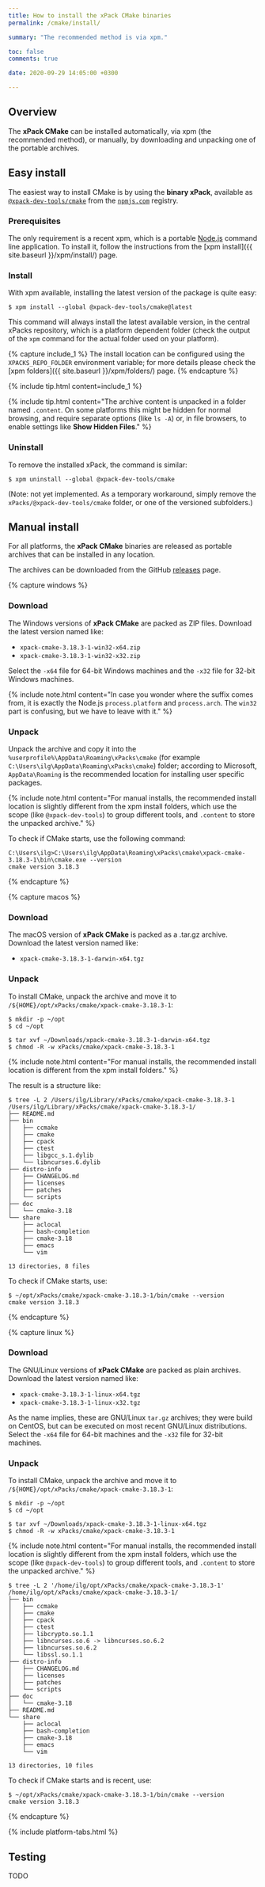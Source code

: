 ```yaml
---
title: How to install the xPack CMake binaries
permalink: /cmake/install/

summary: "The recommended method is via xpm."

toc: false
comments: true

date: 2020-09-29 14:05:00 +0300

---
```


## Overview

The **xPack CMake** can be installed automatically, via xpm (the
recommended method), or manually, by downloading and unpacking one of the
portable archives.

## Easy install

The easiest way to install CMake is by using the **binary xPack**, available as
[`@xpack-dev-tools/cmake`](https://www.npmjs.com/package/@xpack-dev-tools/cmake)
from the [`npmjs.com`](https://www.npmjs.com) registry.

### Prerequisites

The only requirement is a recent
xpm, which is a portable
[Node.js](https://nodejs.org) command line application. To install it,
follow the instructions from the
[xpm install]({{ site.baseurl }}/xpm/install/) page.

### Install

With xpm available, installing
the latest version of the package is quite easy:

```console
$ xpm install --global @xpack-dev-tools/cmake@latest
```

This command will always install the latest available version,
in the central xPacks repository, which is a platform dependent folder
(check the output of the `xpm` command for the actual folder used on
your platform).

{% capture include_1 %}
The install location can be configured using the
`XPACKS_REPO_FOLDER` environment variable; for more details please check the
[xpm folders]({{ site.baseurl }}/xpm/folders/) page.
{% endcapture %}

{% include tip.html content=include_1 %}

{% include tip.html content="The archive content is unpacked in a folder
named `.content`. On some platforms
this might be hidden for normal browsing, and require
separate options (like `ls -A`) or, in file browsers, to enable
settings like **Show Hidden Files**." %}

### Uninstall

To remove the installed xPack, the command is similar:

```console
$ xpm uninstall --global @xpack-dev-tools/cmake
```

(Note: not yet implemented. As a temporary workaround, simply remove the
`xPacks/@xpack-dev-tools/cmake` folder, or one of the versioned
subfolders.)

## Manual install

For all platforms, the **xPack CMake** binaries are released as portable
archives that can be installed in any location.

The archives can be downloaded from the
GitHub [releases](https://github.com/xpack-dev-tools/cmake-xpack/releases/)
page.

{% capture windows %}
### Download

The Windows versions of **xPack CMake** are packed as ZIP files.
Download the latest version named like:

- `xpack-cmake-3.18.3-1-win32-x64.zip`
- `xpack-cmake-3.18.3-1-win32-x32.zip`

Select the `-x64` file for 64-bit Windows machines and the `-x32` file
for 32-bit Windows machines.

{% include note.html content="In case you wonder where the suffix comes
from, it is exactly the Node.js `process.platform` and `process.arch`.
The `win32` part is confusing, but we have to leave with it." %}

### Unpack

Unpack the archive and copy it into the
`%userprofile%\AppData\Roaming\xPacks\cmake`
(for example `C:\Users\ilg\AppData\Roaming\xPacks\cmake`) folder;
according to Microsoft, `AppData\Roaming` is the recommended location for
installing user specific packages.

{% include note.html content="For manual installs, the recommended
install location is slightly different from the xpm install folders,
which use the scope (like `@xpack-dev-tools`) to group different tools,
and `.content` to store the unpacked archive." %}

To check if CMake starts, use the following command:

```
C:\Users\ilg>C:\Users\ilg\AppData\Roaming\xPacks\cmake\xpack-cmake-3.18.3-1\bin\cmake.exe --version
cmake version 3.18.3
```

{% endcapture %}

{% capture macos %}
### Download

The macOS version of **xPack CMake** is packed as a .tar.gz archive.
Download the latest version named like:

- `xpack-cmake-3.18.3-1-darwin-x64.tgz`

### Unpack

To install CMake, unpack the archive and move it to
`/${HOME}/opt/xPacks/cmake/xpack-cmake-3.18.3-1`:

```console
$ mkdir -p ~/opt
$ cd ~/opt

$ tar xvf ~/Downloads/xpack-cmake-3.18.3-1-darwin-x64.tgz
$ chmod -R -w xPacks/cmake/xpack-cmake-3.18.3-1
```

{% include note.html content="For manual installs, the recommended
install location is different from the xpm install folders." %}

The result is a structure like:

```console
$ tree -L 2 /Users/ilg/Library/xPacks/cmake/xpack-cmake-3.18.3-1
/Users/ilg/Library/xPacks/cmake/xpack-cmake-3.18.3-1/
├── README.md
├── bin
│   ├── ccmake
│   ├── cmake
│   ├── cpack
│   ├── ctest
│   ├── libgcc_s.1.dylib
│   └── libncurses.6.dylib
├── distro-info
│   ├── CHANGELOG.md
│   ├── licenses
│   ├── patches
│   └── scripts
├── doc
│   └── cmake-3.18
└── share
    ├── aclocal
    ├── bash-completion
    ├── cmake-3.18
    ├── emacs
    └── vim

13 directories, 8 files
```

To check if CMake starts, use:

```console
$ ~/opt/xPacks/cmake/xpack-cmake-3.18.3-1/bin/cmake --version
cmake version 3.18.3
```

{% endcapture %}

{% capture linux %}
### Download

The GNU/Linux versions of **xPack CMake** are packed as plain archives.
Download the latest version named like:

- `xpack-cmake-3.18.3-1-linux-x64.tgz`
- `xpack-cmake-3.18.3-1-linux-x32.tgz`

As the name implies, these are GNU/Linux `tar.gz` archives; they were build on
CentOS, but can be executed on most recent GNU/Linux distributions.
Select the `-x64` file for 64-bit machines and the `-x32` file for 32-bit
machines.

### Unpack

To install CMake, unpack the archive and move it to
`/${HOME}/opt/xPacks/cmake/xpack-cmake-3.18.3-1`:

```console
$ mkdir -p ~/opt
$ cd ~/opt

$ tar xvf ~/Downloads/xpack-cmake-3.18.3-1-linux-x64.tgz
$ chmod -R -w xPacks/cmake/xpack-cmake-3.18.3-1
```

{% include note.html content="For manual installs, the recommended
install location is slightly different from the xpm install folders,
which use the scope (like `@xpack-dev-tools`) to group different tools,
and `.content` to store the unpacked archive." %}

```console
$ tree -L 2 '/home/ilg/opt/xPacks/cmake/xpack-cmake-3.18.3-1'
/home/ilg/opt/xPacks/cmake/xpack-cmake-3.18.3-1/
├── bin
│   ├── ccmake
│   ├── cmake
│   ├── cpack
│   ├── ctest
│   ├── libcrypto.so.1.1
│   ├── libncurses.so.6 -> libncurses.so.6.2
│   ├── libncurses.so.6.2
│   └── libssl.so.1.1
├── distro-info
│   ├── CHANGELOG.md
│   ├── licenses
│   ├── patches
│   └── scripts
├── doc
│   └── cmake-3.18
├── README.md
└── share
    ├── aclocal
    ├── bash-completion
    ├── cmake-3.18
    ├── emacs
    └── vim

13 directories, 10 files
```

To check if CMake starts and is recent, use:

```console
$ ~/opt/xPacks/cmake/xpack-cmake-3.18.3-1/bin/cmake --version
cmake version 3.18.3
```

{% endcapture %}

{% include platform-tabs.html %}

## Testing

TODO
